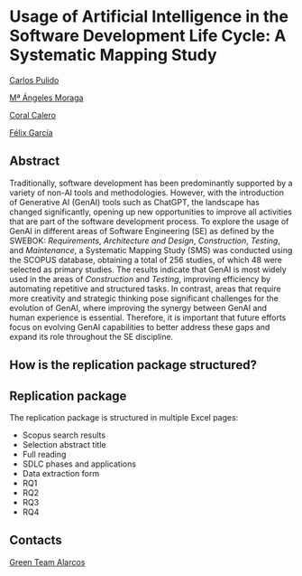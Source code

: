 # Usage of Artificial Intelligence in the Software Development Life Cycle: A Systematic Mapping Study

[Carlos Pulido](https://orcid.org/0009-0008-8122-3500)

[Mª Ángeles Moraga](https://orcid.org/0000-0001-9165-7144)

[Coral Calero](https://orcid.org/0000-0003-0728-4176)

[Félix García](https://orcid.org/0000-0001-6460-0353)


## Abstract
Traditionally, software development has been predominantly supported by a variety of non-AI tools and methodologies. However, with the introduction of Generative AI (GenAI) tools such as ChatGPT, the landscape has changed significantly, opening up new opportunities to improve all activities that are part of the software development process. To explore the usage of GenAI in different areas of Software Engineering (SE) as defined by the SWEBOK: _Requirements_, _Architecture and Design_, _Construction_, _Testing_, and _Maintenance_, a Systematic Mapping Study (SMS) was conducted using the SCOPUS database, obtaining a total of 256 studies, of which 48 were selected as primary studies. The results indicate that GenAI is most widely used in the areas of _Construction_ and _Testing_, improving efficiency by automating repetitive and structured tasks. In contrast, areas that require more creativity and strategic thinking pose significant challenges for the evolution of GenAI, where improving the synergy between GenAI and human experience is essential. Therefore, it is important that future efforts focus on evolving GenAI capabilities to better address these gaps and expand its role throughout the SE discipline.


## How is the replication package structured?

## Replication package
The replication package is structured in multiple Excel pages:
- Scopus search results
- Selection abstract title
- Full reading
- SDLC phases and applications
- Data extraction form
- RQ1
- RQ2
- RQ3
- RQ4

## Contacts
[Green Team Alarcos](https://greenteamalarcos.uclm.es/)
